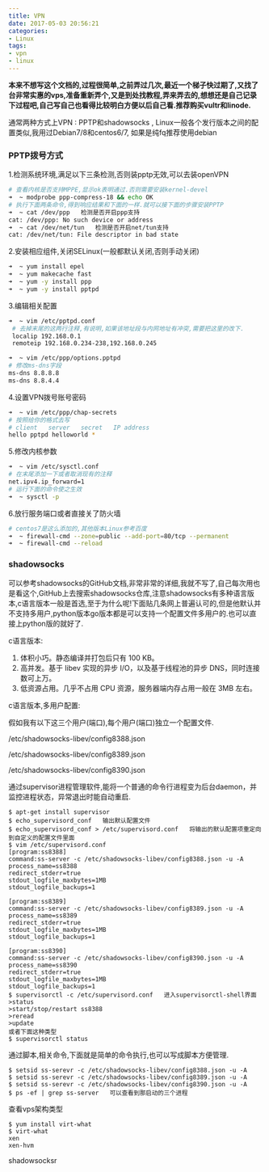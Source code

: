 ```yaml
---
title: VPN
date: 2017-05-03 20:56:21
categories:
- Linux
tags:
- vpn
- linux
---
```


<!-- more -->

**本来不想写这个文档的,过程很简单,之前弄过几次,最近一个梯子快过期了,又找了台非常实惠的vps,准备重新弄个,又是到处找教程,弄来弄去的,想想还是自己记录下过程吧,自己写自己也看得比较明白方便以后自己看.推荐购买vultr和linode.**

通常两种方式上VPN : PPTP和shadowsocks , Linux一般各个发行版本之间的配置类似,我用过Debian7/8和centos6/7, 如果是纯fq推荐使用debian

### PPTP拨号方式

1.检测系统环境,满足以下三条检测,否则装pptp无效,可以去装openVPN

```bash
# 查看内核是否支持MPPE,显示ok表明通过.否则需要安装kernel-devel
➜  ~ modprobe ppp-compress-18 && echo OK
# 执行下面两条命令,得到响应结果和下面的一样.就可以接下面的步骤安装PPTP
➜  ~ cat /dev/ppp   检测是否开启ppp支持
cat: /dev/ppp: No such device or address
➜  ~ cat /dev/net/tun   检测是否开启net/tun支持
cat: /dev/net/tun: File descriptor in bad state
```

2.安装相应组件,关闭SELinux(一般都默认关闭,否则手动关闭)

```bash
➜  ~ yum install epel
➜  ~ yum makecache fast
➜  ~ yum -y install ppp
➜  ~ yum -y install pptpd
```

3.编辑相关配置

```bash
➜  ~ vim /etc/pptpd.conf
 # 去掉末尾的这两行注释,有说明,如果该地址段与内网地址有冲突,需要把这里的改下.
 localip 192.168.0.1
 remoteip 192.168.0.234-238,192.168.0.245
```

```bash
➜  ~ vim /etc/ppp/options.pptpd
# 修改ms-dns字段
ms-dns 8.8.8.8
ms-dns 8.8.4.4
```

4.设置VPN拨号账号密码

```bash
➜  ~ vim /etc/ppp/chap-secrets
# 按照给你的格式去写
# client   server   secret   IP address
hello pptpd helloworld *
```

5.修改内核参数

```bash
➜  ~ vim /etc/sysctl.conf
# 在末尾添加一下或者取消现有的注释
net.ipv4.ip_forward=1
# 运行下面的命令使之生效
➜  ~ sysctl -p
```

6.放行服务端口或者直接关了防火墙

```bash
# centos7是这么添加的,其他版本Linux参考百度
➜  ~ firewall-cmd --zone=public --add-port=80/tcp --permanent
➜  ~ firewall-cmd --reload
```

### shadowsocks

可以参考shadowsocks的GitHub文档,非常非常的详细,我就不写了,自己每次用也是看这个,GitHub上去搜索shadowsocks仓库,注意shadowsocks有多种语言版本,c语言版本一般是首选,至于为什么呢!下面贴几条网上普遍认可的,但是他默认并不支持多用户,python版本go版本都是可以支持一个配置文件多用户的.也可以直接上python版的就好了.

c语言版本:

1. 体积小巧。静态编译并打包后只有 100 KB。
2. 高并发。基于 libev 实现的异步 I/O，以及基于线程池的异步 DNS，同时连接数可上万。
3. 低资源占用。几乎不占用 CPU 资源，服务器端内存占用一般在 3MB 左右。

c语言版本,多用户配置:

假如我有以下这三个用户(端口),每个用户(端口)独立一个配置文件.

/etc/shadowsocks-libev/config8388.json

/etc/shadowsocks-libev/config8389.json

/etc/shadowsocks-libev/config8390.json

通过supervisor进程管理软件,能将一个普通的命令行进程变为后台daemon，并监控进程状态，异常退出时能自动重启.

```shell
$ apt-get install supervisor
$ echo_supervisord_conf   输出默认配置文件
$ echo_supervisord_conf > /etc/supervisord.conf   将输出的默认配置项重定向到自定义的配置文件里面
$ vim /etc/supervisord.conf
[program:ss8388]
command:ss-server -c /etc/shadowsocks-libev/config8388.json -u -A
process_name=ss8388
redirect_stderr=true
stdout_logfile_maxbytes=1MB
stdout_logfile_backups=1

[program:ss8389]
command:ss-server -c /etc/shadowsocks-libev/config8389.json -u -A
process_name=ss8389
redirect_stderr=true
stdout_logfile_maxbytes=1MB
stdout_logfile_backups=1

[program:ss8390]
command:ss-server -c /etc/shadowsocks-libev/config8390.json -u -A
process_name=ss8390
redirect_stderr=true
stdout_logfile_maxbytes=1MB
stdout_logfile_backups=1
$ supervisorctl -c /etc/supervisord.conf   进入supervisorctl-shell界面
>status
>start/stop/restart ss8388
>reread
>update
或者下面这种类型
$ supervisorctl status
```

通过脚本,相关命令,下面就是简单的命令执行,也可以写成脚本方便管理.

```shell
$ setsid ss-serevr -c /etc/shadowsocks-libev/config8388.json -u -A
$ setsid ss-serevr -c /etc/shadowsocks-libev/config8389.json -u -A
$ setsid ss-serevr -c /etc/shadowsocks-libev/config8390.json -u -A
$ ps -ef | grep ss-server   可以查看到那启动的三个进程
```

查看vps架构类型

```shell
$ yum install virt-what
$ virt-what
xen
xen-hvm
```

shadowsocksr